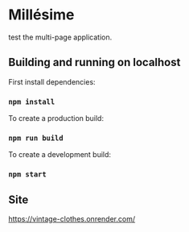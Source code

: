 # Millésime

test the multi-page application.

## Building and running on localhost

First install dependencies:

### `npm install`

To create a production build:

### `npm run build`

To create a development build:

### `npm start`

## Site

https://vintage-clothes.onrender.com/

